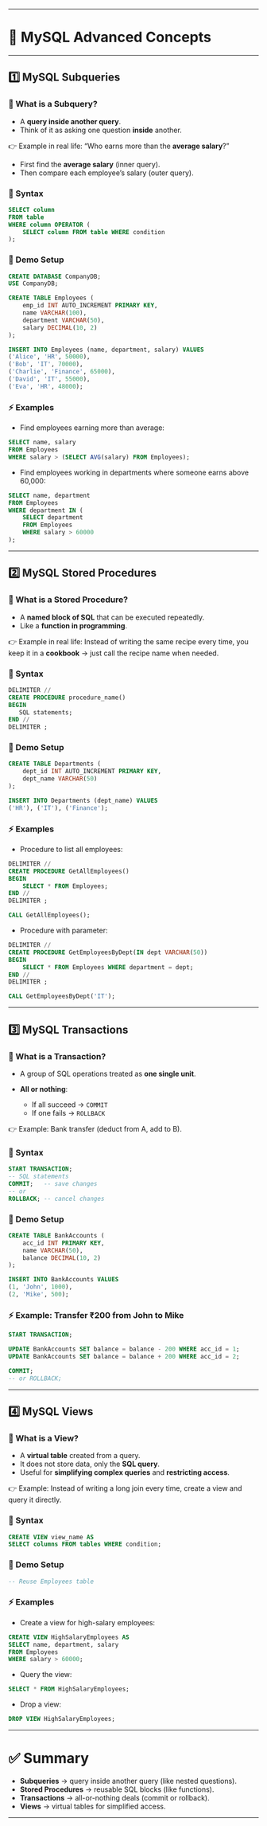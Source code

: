 
---

# 📘 MySQL Advanced Concepts 

---

## 1️⃣ MySQL Subqueries

### 🧠 What is a Subquery?

* A **query inside another query**.
* Think of it as asking one question **inside** another.

👉 Example in real life:
“Who earns more than the **average salary**?”

* First find the **average salary** (inner query).
* Then compare each employee’s salary (outer query).

### 🔑 Syntax

```sql
SELECT column
FROM table
WHERE column OPERATOR (
    SELECT column FROM table WHERE condition
);
```

### 🏦 Demo Setup

```sql
CREATE DATABASE CompanyDB;
USE CompanyDB;

CREATE TABLE Employees (
    emp_id INT AUTO_INCREMENT PRIMARY KEY,
    name VARCHAR(100),
    department VARCHAR(50),
    salary DECIMAL(10, 2)
);

INSERT INTO Employees (name, department, salary) VALUES
('Alice', 'HR', 50000),
('Bob', 'IT', 70000),
('Charlie', 'Finance', 65000),
('David', 'IT', 55000),
('Eva', 'HR', 48000);
```

### ⚡ Examples

* Find employees earning more than average:

```sql
SELECT name, salary
FROM Employees
WHERE salary > (SELECT AVG(salary) FROM Employees);
```

* Find employees working in departments where someone earns above 60,000:

```sql
SELECT name, department
FROM Employees
WHERE department IN (
    SELECT department
    FROM Employees
    WHERE salary > 60000
);
```

---

## 2️⃣ MySQL Stored Procedures

### 🧠 What is a Stored Procedure?

* A **named block of SQL** that can be executed repeatedly.
* Like a **function in programming**.

👉 Example in real life:
Instead of writing the same recipe every time, you keep it in a **cookbook** → just call the recipe name when needed.

### 🔑 Syntax

```sql
DELIMITER //
CREATE PROCEDURE procedure_name()
BEGIN
   SQL statements;
END //
DELIMITER ;
```

### 🏦 Demo Setup

```sql
CREATE TABLE Departments (
    dept_id INT AUTO_INCREMENT PRIMARY KEY,
    dept_name VARCHAR(50)
);

INSERT INTO Departments (dept_name) VALUES
('HR'), ('IT'), ('Finance');
```

### ⚡ Examples

* Procedure to list all employees:

```sql
DELIMITER //
CREATE PROCEDURE GetAllEmployees()
BEGIN
    SELECT * FROM Employees;
END //
DELIMITER ;

CALL GetAllEmployees();
```

* Procedure with parameter:

```sql
DELIMITER //
CREATE PROCEDURE GetEmployeesByDept(IN dept VARCHAR(50))
BEGIN
    SELECT * FROM Employees WHERE department = dept;
END //
DELIMITER ;

CALL GetEmployeesByDept('IT');
```

---

## 3️⃣ MySQL Transactions

### 🧠 What is a Transaction?

* A group of SQL operations treated as **one single unit**.
* **All or nothing**:

  * If all succeed → `COMMIT`
  * If one fails → `ROLLBACK`

👉 Example: Bank transfer (deduct from A, add to B).

### 🔑 Syntax

```sql
START TRANSACTION;
-- SQL statements
COMMIT;   -- save changes
-- or
ROLLBACK; -- cancel changes
```

### 🏦 Demo Setup

```sql
CREATE TABLE BankAccounts (
    acc_id INT PRIMARY KEY,
    name VARCHAR(50),
    balance DECIMAL(10, 2)
);

INSERT INTO BankAccounts VALUES
(1, 'John', 1000),
(2, 'Mike', 500);
```

### ⚡ Example: Transfer ₹200 from John to Mike

```sql
START TRANSACTION;

UPDATE BankAccounts SET balance = balance - 200 WHERE acc_id = 1;
UPDATE BankAccounts SET balance = balance + 200 WHERE acc_id = 2;

COMMIT;
-- or ROLLBACK;
```

---

## 4️⃣ MySQL Views

### 🧠 What is a View?

* A **virtual table** created from a query.
* It does not store data, only the **SQL query**.
* Useful for **simplifying complex queries** and **restricting access**.

👉 Example: Instead of writing a long join every time, create a view and query it directly.

### 🔑 Syntax

```sql
CREATE VIEW view_name AS
SELECT columns FROM tables WHERE condition;
```

### 🏦 Demo Setup

```sql
-- Reuse Employees table
```

### ⚡ Examples

* Create a view for high-salary employees:

```sql
CREATE VIEW HighSalaryEmployees AS
SELECT name, department, salary
FROM Employees
WHERE salary > 60000;
```

* Query the view:

```sql
SELECT * FROM HighSalaryEmployees;
```

* Drop a view:

```sql
DROP VIEW HighSalaryEmployees;
```

---

# ✅ Summary

* **Subqueries** → query inside another query (like nested questions).
* **Stored Procedures** → reusable SQL blocks (like functions).
* **Transactions** → all-or-nothing deals (commit or rollback).
* **Views** → virtual tables for simplified access.

---

